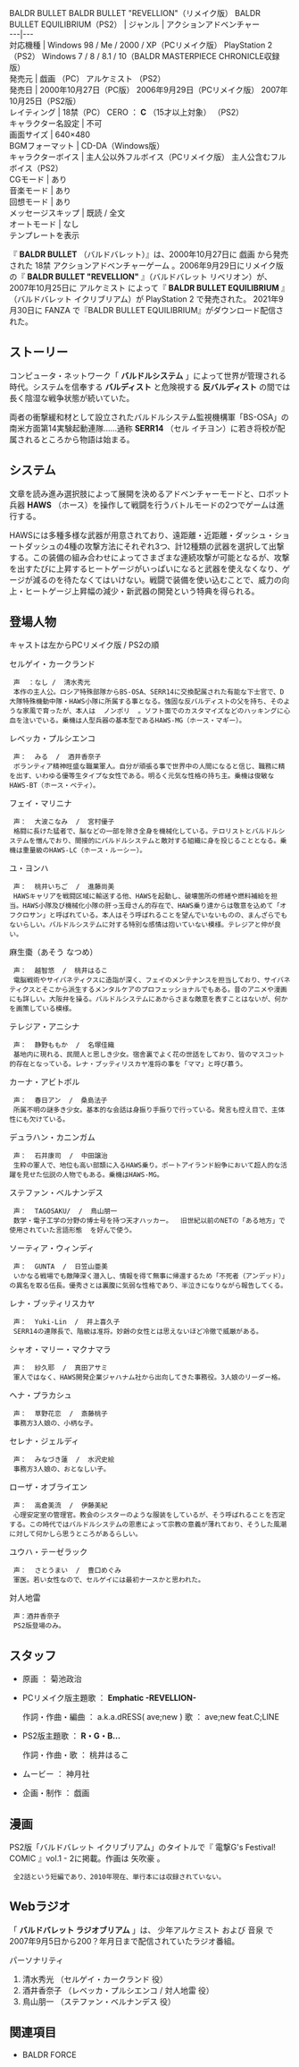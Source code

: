 BALDR BULLET  BALDR BULLET "REVELLION"（リメイク版）  BALDR BULLET EQUILIBRIUM（PS2）  |  ジャンル  |  アクションアドベンチャー   
---|---  
対応機種  |  Windows 98 / Me / 2000 / XP（PCリメイク版）  PlayStation 2  （PS2）  Windows 7 / 8 / 8.1 / 10（BALDR MASTERPIECE CHRONICLE収録版）   
発売元  |  戯画  （PC）  アルケミスト  （PS2）   
発売日  |  2000年10月27日（PC版）  2006年9月29日（PCリメイク版）  2007年10月25日（PS2版）   
レイティング  |  18禁（PC）  CERO  ：  **C** （15才以上対象）  （PS2）   
キャラクター名設定  |  不可   
画面サイズ  |  640×480   
BGMフォーマット  |  CD-DA（Windows版）   
キャラクターボイス  |  主人公以外フルボイス（PCリメイク版）  主人公含むフルボイス（PS2）   
CGモード  |  あり   
音楽モード  |  あり   
回想モード  |  あり   
メッセージスキップ  |  既読 / 全文   
オートモード  |  なし   
テンプレートを表示  
  
『 **BALDR BULLET** （バルドバレット）』は、2000年10月27日に  戯画  から発売された  18禁  アクションアドベンチャーゲーム
。2006年9月29日にリメイク版の『 **BALDR BULLET "REVELLION"** 』（バルドバレット
リベリオン）が、2007年10月25日に  アルケミスト  によって『 **BALDR BULLET EQUILIBRIUM** 』（バルドバレット
イクリブリアム）が  PlayStation 2  で発売された。 2021年9月30日に  FANZA  で『BALDR BULLET
EQUILIBRIUM』がダウンロード配信された。

##  ストーリー  

コンピュータ・ネットワーク「 **バルドルシステム** 」によって世界が管理される時代。システムを信奉する **バルディスト** と危険視する
**反バルディスト** の間では長く陰湿な戦争状態が続いていた。

両者の衝撃緩和材として設立されたバルドルシステム監視機構軍「BS-OSA」の南米方面第14実験起動連隊……通称 **SERR14** （セル
イチヨン）に若き将校が配属されるところから物語は始まる。

##  システム  

文章を読み進み選択肢によって展開を決めるアドベンチャーモードと、ロボット兵器 **HAWS**
（ホース）を操作して戦闘を行うバトルモードの2つでゲームは進行する。

HAWSには多種多様な武器が用意されており、遠距離・近距離・ダッシュ・ショートダッシュの4種の攻撃方法にそれぞれ3つ、計12種類の武器を選択して出撃する。この装備の組み合わせによってさまざまな連続攻撃が可能となるが、攻撃を出すたびに上昇するヒートゲージがいっぱいになると武器を使えなくなり、ゲージが減るのを待たなくてはいけない。戦闘で装備を使い込むことで、威力の向上・ヒートゲージ上昇幅の減少・新武器の開発という特典を得られる。

##  登場人物  

キャストは左からPCリメイク版 / PS2の順

セルゲイ・カークランド

     声  ：なし /  清水秀光 
     本作の主人公。ロシア特殊部隊からBS-OSA、SERR14に交換配属された有能な下士官で、D大隊特殊機動中隊・HAWS小隊に所属する事となる。強固な反バルディストの父を持ち、そのような家風で育ったが、本人は  ノンポリ  。ソフト面でのカスタマイズなどのハッキングに心血を注いでいる。乗機は人型兵器の基本型であるHAWS-MG（ホース・マギー）。 
レベッカ・プルシエンコ

     声：  みる  /  酒井香奈子 
     ボランティア精神旺盛な職業軍人。自分が頑張る事で世界中の人間になると信じ、職務に精を出す、いわゆる優等生タイプな女性である。明るく元気な性格の持ち主。乗機は俊敏なHAWS-BT（ホース・ベティ）。 
フェイ・マリニナ

     声：  大波こなみ  /  宮村優子 
     格闘に長けた猛者で、脳などの一部を除き全身を機械化している。テロリストとバルドルシステムを憎んでおり、間接的にバルドルシステムと敵対する組織に身を投じることとなる。乗機は重量級のHAWS-LC（ホース・ルーシー）。 
ユ・ヨンハ

     声：  桃井いちご  /  進藤尚美 
     HAWSキャリアを戦闘区域に輸送する他、HAWSを起動し、破壊箇所の修繕や燃料補給を担当。HAWS小隊及び機械化小隊の肝っ玉母さん的存在で、HAWS乗り達からは敬意を込めて「オフクロサン」と呼ばれている。本人はそう呼ばれることを望んでいないものの、まんざらでもないらしい。バルドルシステムに対する特別な感情は抱いていない模様。テレジアと仲が良い。 
麻生棗（あそう なつめ）

     声：  越智悠  /  桃井はるこ 
     電脳戦術やサイバネティクスに造詣が深く、フェイのメンテナンスを担当しており、サイバネティクスとそこから派生するメンタルケアのプロフェッショナルでもある。昔のアニメや漫画にも詳しい。大阪弁を操る。バルドルシステムにあからさまな敵意を表すことはないが、何かを画策している模様。 
テレジア・アニシナ

     声：  静野ももか  /  名塚佳織 
     基地内に現れる、民間人と思しき少女。宿舎裏でよく花の世話をしており、皆のマスコット的存在となっている。レナ・ブッティリスカヤ准将の事を「ママ」と呼び慕う。 
カーナ・アビトボル

     声：  春日アン  /  桑島法子 
     所属不明の謎多き少女。基本的な会話は身振り手振りで行っている。発言も控え目で、主体性にも欠けている。 
デュラハン・カニンガム

     声：  石井康司  /  中田譲治 
     生粋の軍人で、地位も高い部類に入るHAWS乗り。ポートアイランド紛争において超人的な活躍を見せた伝説の人物でもある。乗機はHAWS-MG。 
ステファン・ベルナンデス

     声：  TAGOSAKU/  /  鳥山朋一 
     数学・電子工学の分野の博士号を持つ天才ハッカー。  旧世紀以前のNETの「ある地方」で使用されていた言語形態  を好んで使う。 
ソーティア・ウィンディ

     声：  GUNTA  /  日笠山亜美 
     いかなる戦場でも敵陣深く潜入し、情報を得て無事に帰還するため「不死者（アンデッド）」の異名を取る伍長。優秀さとは裏腹に気弱な性格であり、半泣きになりながら報告してくる。 
レナ・ブッティリスカヤ

     声：  Yuki-Lin  /  井上喜久子 
     SERR14の連隊長で、階級は准将。妙齢の女性とは思えないほど冷徹で威厳がある。 
シャオ・マリー・マクナマラ

     声：  紗久耶  /  真田アサミ 
     軍人ではなく、HAWS開発企業ジャハナム社から出向してきた事務役。3人娘のリーダー格。 
ヘナ・プラカシュ

     声：  草野花恋  /  斎藤桃子 
     事務方3人娘の、小柄な子。 
セレナ・ジェルディ

     声：  みなづき蓮  /  水沢史絵 
     事務方3人娘の、おとなしい子。 
ローザ・オブライエン

     声：  高倉美流  /  伊藤美紀 
     心理安定室の管理官。教会のシスターのような服装をしているが、そう呼ばれることを否定する。この時代ではバルドルシステムの恩恵によって宗教の意義が薄れており、そうした風潮に対して何かしら思うところがあるらしい。 
ユウハ・テーゼラック

     声：  さとうまい  /  豊口めぐみ 
     軍医。若い女性なので、セルゲイには最初ナースかと思われた。 
対人地雷

     声：酒井香奈子 
     PS2版登場のみ。 

##  スタッフ  

  * 原画 ： 菊池政治 
  * PCリメイク版主題歌 ： **Emphatic -REVELLION-**

     作詞・作曲・編曲 ： a.k.a.dRESS(  ave;new  ) 
     歌 ： ave;new feat.C;LINE 

  * PS2版主題歌 ： **R・G・B…**

     作詞・作曲・歌 ：  桃井はるこ 

  * ムービー ： 神月社 
  * 企画・制作 ：  戯画 

##  漫画  

PS2版「バルドバレット イクリブリアム」のタイトルで『  電撃G's Festival! COMIC  』vol.1 - 2に掲載。作画は  矢吹豪  。

     全2話という短編であり、2010年現在、単行本には収録されていない。 

##  Webラジオ  

「 **バルドバレット ラジオブリアム** 」は、  少年アルケミスト  および  音泉
で2007年9月5日から200？年月日まで配信されていたラジオ番組。

パーソナリティ

  1. 清水秀光  （セルゲイ・カークランド 役） 
  2. 酒井香奈子  （レベッカ・プルシエンコ / 対人地雷 役） 
  3. 鳥山朋一  （ステファン・ベルナンデス 役） 

##  関連項目  

  * BALDR FORCE 

